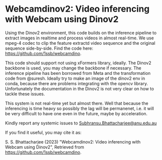 # Webcamdinov2: Video inferencing with Webcam using Dinov2

Using the Dinov2 environment,  this code builds on the inference pipeline to extract images in realtime and process videos in almost real-time. We use mpeg-4 codec to clip the feature extractd video sequence and the original sequence side-by-side. Find the code here: https://github.com/1ssb/webcamdino.

This code should support not using xFormers library, ideally. The Dinov2 backbone is used, you may change the backbone if necessary. The inference pipeline has been borrowed from Meta and the transformation code from @suresh. Ideally try to make an image of the dinov2 env in conda, because there are problems integrating with the opencv library. Unfortunately the documentation in the Dinov2 is not very clear on how to tackle these issues.

This system is not real-time yet but almost there. Well that because the inferencing is time heavy so possibly the lag will be permanenet, i.e. it will be very difficult to have one even in the future, maybe by acceleration.

Kindly report any systemic issues to Subhransu.Bhattacharjee@anu.edu.au

If you find it useful, you may cite it as: 

S. S. Bhattacharjee (2023) "Webcamdinov2: Video inferencing with Webcam using Dinov2", Retrieved from https://github.com/1ssb/webcamdino.

